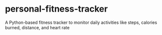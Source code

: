 # personal-fitness-tracker
 A Python-based fitness tracker to monitor daily activities like steps, calories burned, distance, and heart rate
